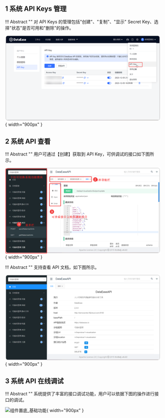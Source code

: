 ## 1 系统 API Keys 管理

!!! Abstract ""
    对 API Keys 的管理包括"创建"、"复制"、"显示" Secret Key、选择"状态"是否可用和"删除"的操作。

![组件置底_基础功能](../img/xpack/APIKEY.png){ width="900px" }

## 2 系统 API 查看

!!! Abstract ""
    用户可通过【创建】获取到 API Key，可供调试的接口如下图所示。

![组件置底_基础功能](../img/xpack/API查看.png){ width="900px" }

!!! Abstract ""
    支持查看 API 文档，如下图所示。

![组件置底_基础功能](../img/xpack/API文档.png){ width="900px" }

## 3 系统 API 在线调试

!!! Abstract ""
    系统提供了丰富的接口调试功能，用户可以依据下图的操作进行接口的调试。

![组件置底_基础功能](../img/xpack/API-KEY.png){ width="900px" }


